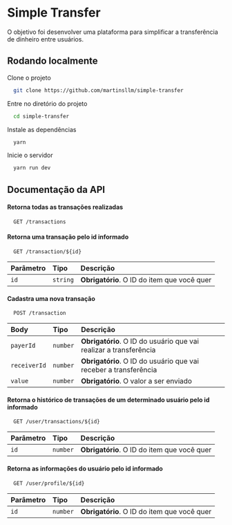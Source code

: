 
# Simple Transfer

O objetivo foi desenvolver uma plataforma para simplificar a transferência de dinheiro entre usuários.


## Rodando localmente

Clone o projeto

```bash
  git clone https://github.com/martinsllm/simple-transfer
```

Entre no diretório do projeto

```bash
  cd simple-transfer
```

Instale as dependências

```bash
  yarn
```

Inicie o servidor

```bash
  yarn run dev
```


## Documentação da API

#### Retorna todas as transações realizadas

```http
  GET /transactions
```

#### Retorna uma transação pelo id informado

```http
  GET /transaction/${id}
```

| Parâmetro   | Tipo       | Descrição                                   |
| :---------- | :--------- | :------------------------------------------ |
| `id`      | `string` | **Obrigatório**. O ID do item que você quer |

#### Cadastra uma nova transação

```http
  POST /transaction
```
| Body   | Tipo       | Descrição                                   |
| :---------- | :--------- | :------------------------------------------ |
| `payerId`      | `number` | **Obrigatório**. O ID do usuário que vai realizar a transferência |
| `receiverId`      | `number` | **Obrigatório**. O ID do usuário que vai receber a transferência |
| `value`      | `number` | **Obrigatório**. O valor a ser enviado |


#### Retorna o histórico de transações de um determinado usuário pelo id informado

```http
  GET /user/transactions/${id}
```

| Parâmetro   | Tipo       | Descrição                                   |
| :---------- | :--------- | :------------------------------------------ |
| `id`      | `number` | **Obrigatório**. O ID do item que você quer |


#### Retorna as informações do usuário pelo id informado

```http
  GET /user/profile/${id}
```

| Parâmetro   | Tipo       | Descrição                                   |
| :---------- | :--------- | :------------------------------------------ |
| `id`      | `number` | **Obrigatório**. O ID do item que você quer |

